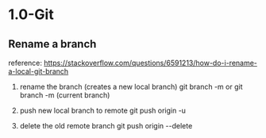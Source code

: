  # 1.0-Git
 
 ## Rename a branch

reference: https://stackoverflow.com/questions/6591213/how-do-i-rename-a-local-git-branch

1. rename the branch (creates a new local branch)
 git branch -m <oldname> <newname> or git branch -m <newname> (current branch)
 
2. push new local branch to remote
 git push origin -u <newname>

3. delete the old remote branch
 git push origin --delete <oldname>

